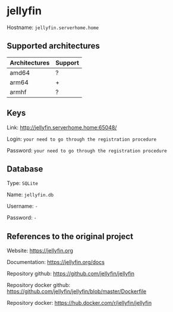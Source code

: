 # jellyfin

Hostname: `jellyfin.serverhome.home`

## Supported architectures

| Architectures | Support |
| :------------ | :------ |
| amd64         | ?       |
| arm64         | +       |
| armhf         | ?       |

## Keys

Link: http://jellyfin.serverhome.home:65048/

Login: `your need to go through the registration procedure`

Password: `your need to go through the registration procedure`

## Database

Type: `SQLite`

Name: `jellyfin.db`

Username: `-`

Password: `-`

## References to the original project

Website: https://jellyfin.org

Documentation: https://jellyfin.org/docs

Repository github: https://github.com/jellyfin/jellyfin

Repository docker github: https://github.com/jellyfin/jellyfin/blob/master/Dockerfile

Repository docker: https://hub.docker.com/r/jellyfin/jellyfin
